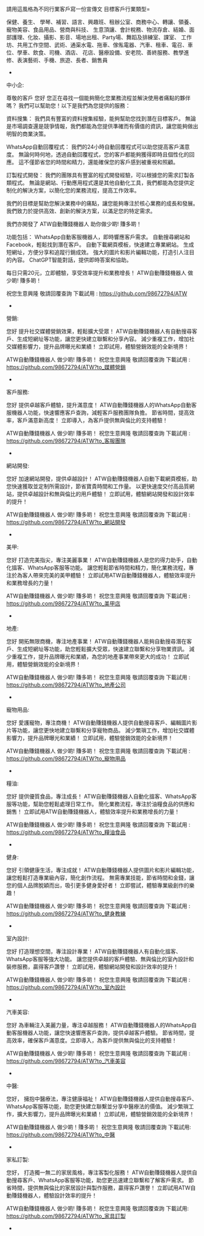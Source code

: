 
請用這風格為不同行業客戶寫一份宣傳文
目標客戶行業類型= 


保健、養生、 學琴、補習、語言、興趣班、租辦公室、商務中心、轉讓、領養、寵物美容、食品用品、營商與科技、
生意頂讓、會計稅務、物流存倉、結婚、面部護理、化妝、攝影、影音、場地出租、Party場、舞蹈及排練室、課室、
工作坊、共用工作空間、武術、通渠水電、拖車、傢俬電器、汽車、租車、電召、車位、學車、飲食、司機、酒店、
花店、醫療設備、安老院、善終服務、教學進修、表演藝術、手機、旅遊、長者、銷售員






-

中小企:

尊敬的客戶
您好
您正在尋找一個能夠簡化您業務流程並解決使用者痛點的夥伴嗎？
我們可以幫助您！以下是我們為您提供的服務：

資料搜集：
  我們具有豐富的資料搜集經驗，能夠幫助您找到潛在目標客戶。
  無論是市場調查還是競爭情報，我們都能為您提供準確而有價值的資訊，讓您能夠做出明智的商業決策。

WhatsApp自動回覆程式：
  我們的24小時自動回覆程式可以助您提高客戶滿意度。
  無論何時何地，透過自動回覆程式，您的客戶都能夠獲得即時且個性化的回應。
  這不僅節省您的時間和精力，還能確保您的客戶感到被重視和照顧。

訂製程式開發：
  我們的團隊具有豐富的程式開發經驗，可以根據您的需求訂製各類程式。
  無論是網站、行動應用程式還是其他自動化工具，我們都能為您提供定制化的解決方案，以簡化您的業務流程，提高工作效率。

我們的目標是幫助您解決業務中的痛點，讓您能夠專注於核心業務的成長和發展。我們致力於提供高效、創新的解決方案，以滿足您的特定需求。

我們亦開發了 ATW自動賺錢機器人 助你做少啲! 賺多啲！

功能包括：
WhatsApp自動客服機器人，即時響應客戶需求。
自動搜尋網站和Facebook，輕鬆找到潛在客戶。
自動下載網頁模板，快速建立專業網站。
生成短網址，方便分享和追蹤行銷成效。
強大的圖片和影片編輯功能，打造引人注目的內容。
ChatGPT智能對話，提供即時答案和協助。

每日只需20元，立即體驗，享受效率提升和業務增長！
ATW自動賺錢機器人 做少啲! 賺多啲！

祝您生意興隆 敬請回覆查詢
下載試用 : https://github.com/98672794/ATW






-

營銷:

您好
提升社交媒體營銷效果，輕鬆擴大受眾！
ATW自動賺錢機器人有自動搜尋客戶、生成短網址等功能，讓您更快建立聯繫和分享內容。
減少重複工作，增加社交媒體影響力，提升品牌曝光和業績！
立即試用，體驗營銷效能的全新境界！

ATW自動賺錢機器人 做少啲! 賺多啲！
祝您生意興隆 敬請回覆查詢
下載試用 : https://github.com/98672794/ATW?to_媒體營銷

-

客戶服務:

您好
提供卓越客戶體驗，提升滿意度！
ATW自動賺錢機器人的WhatsApp自動客服機器人功能，快速響應客戶查詢，減輕客戶服務團隊負擔。
節省時間，提高效率，客戶滿意新高度！
立即導入，為客戶提供無與倫比的支持體驗！

ATW自動賺錢機器人 做少啲! 賺多啲！
祝您生意興隆 敬請回覆查詢
下載試用 : https://github.com/98672794/ATW?to_客服團隊

-

網站開發:

您好
加速網站開發，提供卓越設計！
ATW自動賺錢機器人自動下載網頁模板，助您快速獲取並定制所需設計，節省寶貴時間和工作量。
以更快速度交付高品質網站，提供卓越設計和無與倫比的用戶體驗！
立即試用，體驗網站開發和設計效率的提升！

ATW自動賺錢機器人 做少啲! 賺多啲！
祝您生意興隆 敬請回覆查詢
下載試用 : https://github.com/98672794/ATW?to_網站開發

-

美甲:

您好
打造完美指尖，專注美麗事業！
ATW自動賺錢機器人是您的得力助手，自動化搵客、WhatsApp客服等功能。
讓您輕鬆節省時間和精力，簡化業務流程，專注於為客人帶來完美的美甲體驗！
立即試用ATW自動賺錢機器人，體驗效率提升和業務增長的力量！

ATW自動賺錢機器人 做少啲! 賺多啲！
祝您生意興隆 敬請回覆查詢
下載試用 : https://github.com/98672794/ATW?to_美甲店

-

地產:

您好
開拓無限商機，專注地產事業！
ATW自動賺錢機器人能夠自動搜尋潛在客戶、生成短網址等功能，助您輕鬆擴大受眾，快速建立聯繫和分享物業資訊。
減少重複工作，提升品牌曝光和業績，為您的地產事業帶來更大的成功！
立即試用，體驗營銷效能的全新境界！

ATW自動賺錢機器人 做少啲! 賺多啲！
祝您生意興隆 敬請回覆查詢
下載試用 : https://github.com/98672794/ATW?to_地產公司

-

寵物用品:

您好
愛護寵物，專注商機！
ATW自動賺錢機器人提供自動搜尋客戶、編輯圖片影片等功能，讓您更快地建立聯繫和分享寵物商品。
減少繁瑣工作，增加社交媒體影響力，提升品牌曝光和業績！
立即試用，體驗營銷效能的全新境界！

ATW自動賺錢機器人 做少啲! 賺多啲！
祝您生意興隆 敬請回覆查詢
下載試用 : https://github.com/98672794/ATW?to_寵物用品

-

糧油:

您好
提供優質食品，專注成長！
ATW自動賺錢機器人自動化搵客、WhatsApp客服等功能，幫助您輕鬆處理日常工作。
簡化業務流程，專注於油糧食品的供應和銷售！
立即試用ATW自動賺錢機器人，體驗效率提升和業務增長的力量！

ATW自動賺錢機器人 做少啲! 賺多啲！
祝您生意興隆 敬請回覆查詢
下載試用 : https://github.com/98672794/ATW?to_糧油食品

-

健身:

您好
引領健康生活，專注成就！
ATW自動賺錢機器人提供圖片和影片編輯功能，讓您輕鬆打造專業級內容，簡化創作流程。
無需專業技能，節省時間和金錢，讓您的個人品牌脫穎而出，吸引更多健身愛好者！
立即嘗試，體驗專業級創作的樂趣！

ATW自動賺錢機器人 做少啲! 賺多啲！
祝您生意興隆 敬請回覆查詢
下載試用 : https://github.com/98672794/ATW?to_健身教練

-

室內設計:

您好
打造理想空間，專注設計專業！
ATW自動賺錢機器人有自動化搵客、WhatsApp客服等強大功能。
讓您提供卓越的客戶體驗、無與倫比的室內設計和裝修服務，贏得客戶讚譽！
立即試用，體驗網站開發和設計效率的提升！

ATW自動賺錢機器人 做少啲! 賺多啲！
祝您生意興隆 敬請回覆查詢
下載試用 : https://github.com/98672794/ATW?to_室內設計

-

汽車美容:

您好
為車輛注入美麗力量，專注卓越服務！
ATW自動賺錢機器人的WhatsApp自動客服機器人功能，讓您快速響應客戶查詢，提供卓越客戶體驗。
節省時間，提高效率，確保客戶滿意度。立即導入，為客戶提供無與倫比的支持體驗！

ATW自動賺錢機器人 做少啲! 賺多啲！
祝您生意興隆 敬請回覆查詢
下載試用 : https://github.com/98672794/ATW?to_汽車美容

-

中醫:

您好，
擁抱中醫療法，專注健康福祉！
ATW自動賺錢機器人提供自動搜尋客戶、WhatsApp客服等功能，助您更快建立聯繫並分享中醫療法的價值。
減少繁瑣工作，擴大影響力，提升品牌曝光和業績！
立即試用，體驗營銷效能的全新境界！

ATW自動賺錢機器人 做少啲！賺多啲！
祝您生意興隆 敬請回覆查詢
下載試用: https://github.com/98672794/ATW?to_中醫

-

家私訂製:

您好，
打造獨一無二的家居風格，專注客製化服務！
ATW自動賺錢機器人提供自動搜尋客戶、WhatsApp客服等功能，助您更迅速建立聯繫和了解客戶需求。
節省時間，提供無與倫比的家居設計與製作服務，贏得客戶讚譽！
立即試用ATW自動賺錢機器人，體驗設計效率的提升！

ATW自動賺錢機器人 做少啲! 賺多啲！
祝您生意興隆 敬請回覆查詢
下載試用: https://github.com/98672794/ATW?to_家具訂製

-













